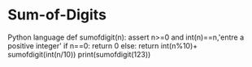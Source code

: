 # Sum-of-Digits
Python language
def sumofdigit(n):
    assert n>=0 and int(n)==n,'entre a positive integer'
    if n==0:
        return 0 
    else:
        return int(n%10)+ sumofdigit(int(n/10))
print(sumofdigit(123))
